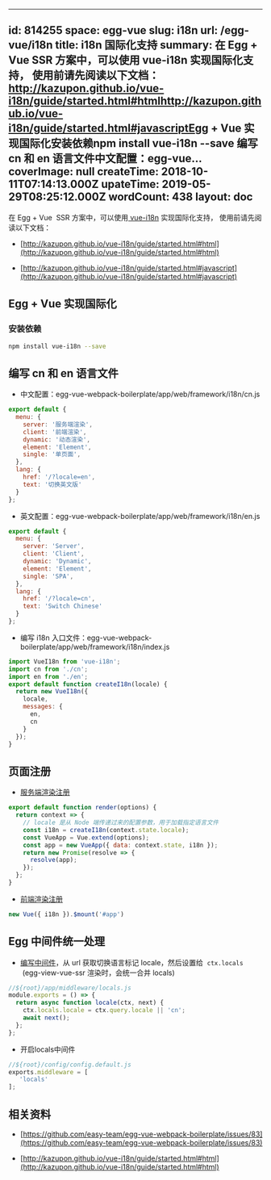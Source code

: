 
---
id: 814255
space: egg-vue
slug: i18n
url: /egg-vue/i18n
title: i18n 国际化支持
summary: 在 Egg + Vue  SSR 方案中，可以使用 vue-i18n 实现国际化支持， 使用前请先阅读以下文档：http://kazupon.github.io/vue-i18n/guide/started.html#htmlhttp://kazupon.github.io/vue-i18n/guide/started.html#javascriptEgg + Vue 实现国际化安装依赖npm install vue-i18n --save 编写 cn 和 en 语言文件中文配置：egg-vue...
coverImage: null
createTime: 2018-10-11T07:14:13.000Z 
upateTime: 2019-05-29T08:25:12.000Z
wordCount: 438
layout: doc
---
在 Egg + Vue  SSR 方案中，可以使用[ vue-i18n](https://github.com/kazupon/vue-i18n) 实现国际化支持， 使用前请先阅读以下文档：

- [http://kazupon.github.io/vue-i18n/guide/started.html#html](http://kazupon.github.io/vue-i18n/guide/started.html#html)

- [http://kazupon.github.io/vue-i18n/guide/started.html#javascript](http://kazupon.github.io/vue-i18n/guide/started.html#javascript)



## Egg + Vue 实现国际化


### 安装依赖

```bash
npm install vue-i18n --save
```



## 编写 cn 和 en 语言文件

- 中文配置：egg-vue-webpack-boilerplate/app/web/framework/i18n/cn.js


```javascript
export default {
  menu: {
    server: '服务端渲染',
    client: '前端渲染',
    dynamic: '动态渲染',
    element: 'Element',
    single: '单页面',
  },
  lang: {
    href: '/?locale=en',
    text: '切换英文版'
  }
};
```

- 英文配置：egg-vue-webpack-boilerplate/app/web/framework/i18n/en.js


```javascript
export default {
  menu: {
    server: 'Server',
    client: 'Client',
    dynamic: 'Dynamic',
    element: 'Element',
    single: 'SPA',
  },
  lang: {
    href: '/?locale=cn',
    text: 'Switch Chinese'
  }
};
```

- 编写 i18n 入口文件：egg-vue-webpack-boilerplate/app/web/framework/i18n/index.js


```javascript
import VueI18n from 'vue-i18n';
import cn from './cn';
import en from './en';
export default function createI18n(locale) {
  return new VueI18n({
    locale,
    messages: {
      en,
      cn
    }
  });
}
```


## 页面注册

- [服务端渲染注册](https://github.com/easy-team/egg-vue-webpack-boilerplate/blob/4.3.0/app/web/framework/vue/entry/server.js)


```javascript
export default function render(options) {
  return context => {
    // locale 是从 Node 端传递过来的配置参数，用于加载指定语言文件
    const i18n = createI18n(context.state.locale);
    const VueApp = Vue.extend(options);
    const app = new VueApp({ data: context.state, i18n });
    return new Promise(resolve => {
      resolve(app);
    });
  };
}
```


- [前端渲染注册](https://github.com/easy-team/egg-vue-webpack-boilerplate/blob/4.3.0/app/web/framework/vue/entry/client.js)


```javascript
new Vue({ i18n }).$mount('#app')
```




## Egg 中间件统一处理

- [编写中间件](https://github.com/easy-team/egg-vue-webpack-boilerplate/blob/4.3.0/app/middleware/locals.js)，从 url 获取切换语言标记 locale，然后设置给  `ctx.locals`  (egg-view-vue-ssr 渲染时，会统一合并 locals)


```javascript
//${root}/app/middleware/locals.js
module.exports = () => {
  return async function locale(ctx, next) {
    ctx.locals.locale = ctx.query.locale || 'cn';
    await next();
  };
};
```

- 开启locals中间件


```javascript
//${root}/config/config.default.js
exports.middleware = [
   'locals'
];
```


## 相关资料

- [https://github.com/easy-team/egg-vue-webpack-boilerplate/issues/83](https://github.com/easy-team/egg-vue-webpack-boilerplate/issues/83)

- [http://kazupon.github.io/vue-i18n/guide/started.html#html](http://kazupon.github.io/vue-i18n/guide/started.html#html)



  